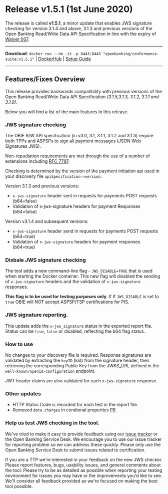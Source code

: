 # Release v1.5.1 (1st June 2020)

The release is called **v1.5.1**, a minor update that enables JWS signature checking for version 3.1.4 and above, 3.1.3 and previous versions of the Open Banking Read/Write Data API Specification in line with the expiry of [Waiver 007](https://openbanking.atlassian.net/wiki/spaces/DZ/pages/1112670669/W007).

---
**Download**: `docker run --rm -it -p 8443:8443 "openbanking/conformance-suite:v1.5.1"` | [DockerHub](https://hub.docker.com/r/openbanking/conformance-suite) | [Setup Guide](https://bitbucket.org/openbankingteam/conformance-suite/src/develop/docs/setup-guide.md)

---

## Features/Fixes Overview

This release provides backwards compatibility with previous versions of the Open Banking Read/Write Data API Specification *(3.1.5,3.1.3, 3.1.2, 3.1.1 and 3.1.0)*. 

Below you will find a list of the main features in this release.

### JWS signature checking

The OBIE R/W API specification (in v3.0, 3.1, 3.1.1, 3.1.2 and 3.1.3) require both TPPs and ASPSPs to sign all payment messages (JSON Web Signatures JWS). 

Non-repudiation requirements are met through the use of a number of extensions including [RFC 7797](https://tools.ietf.org/html/rfc7797).

Checking is determined by the version of the payment initiation api used in your discovery file `apiSpecification->version`.

Version 3.1.3 and previous versions:

* `x-jws-signature` header sent in requests for payments POST requests (b64=false)
* Validation of x-jws-signature headers for payment Responses (b64=false)

Version v3.1.4 and subsequent versions:

* `x-jws-signature` header send in requests for payments POST requests (b64=true)
* Validation of `x-jws-signature` headers for payment responses (b64=true)

### Disbale JWS signature checking

The tool adds a new command-line flag - `JWS_DISABLE=TRUE` that is used when starting the Docker container. This new flag will disabled the sending of `x-jws-signature` headers and the validation of `x-jws-signature` responses.

**This flag is to be used for testing purposes only**. If If `JWS_DISABLE` is set to `true` OBIE will NOT accept ASPSP/TSP certifications for PIS.

### JWS signature reporting.

This update adds the `x-jws_signature` status in the exported report file. Status can be `true`, `false` or disabled, reflecting the b64 flag status.

### How to use

No changes to your discovery file is required. Response signatures are validated by extracting the `keyID` (kid) from the signature header, then retrieving the corresponding Public Key from the JWKS_URL defined in the `well-known/openid-configuration` endpoint.

JWT header claims are also validated for each `x-jws-signature` response.

### Other updates

* HTTP Status Code is recorded for each test in the report file.
* Removed `data.charges` in condional properties [PR](https://bitbucket.org/openbankingteam/conformance-suite/pull-requests/526)

### Help us test JWS checking in the tool.

We've tried to make it easy to provide feedback using our [issue tracker](https://bitbucket.org/openbankingteam/conformance-suite/issues?status=new&status=open) or the Open Banking Service Desk. We encourage you to use our issue tracker for reporting problem so we can address these quickly. Please only use the Open Banking Service Desk to submit issues related to certification.

If you are a TTP we're interested in your feedback on the new JWS checker. Please report features, bugs, usability issues, and general comments about the tool. Please try to be as detailed as possible when reporting your testing environment for issues you may have or the improvements you'd like to see. We'll consider all feedback provided as we're focused on making the best tool possible.